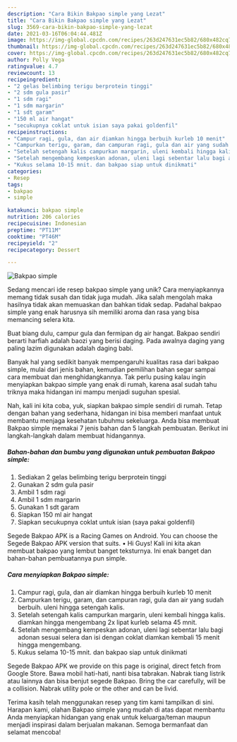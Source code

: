 ```yaml
---
description: "Cara Bikin Bakpao simple yang Lezat"
title: "Cara Bikin Bakpao simple yang Lezat"
slug: 3569-cara-bikin-bakpao-simple-yang-lezat
date: 2021-03-16T06:04:44.481Z
image: https://img-global.cpcdn.com/recipes/263d247631ec5b82/680x482cq70/bakpao-simple-foto-resep-utama.jpg
thumbnail: https://img-global.cpcdn.com/recipes/263d247631ec5b82/680x482cq70/bakpao-simple-foto-resep-utama.jpg
cover: https://img-global.cpcdn.com/recipes/263d247631ec5b82/680x482cq70/bakpao-simple-foto-resep-utama.jpg
author: Polly Vega
ratingvalue: 4.7
reviewcount: 13
recipeingredient:
- "2 gelas belimbing terigu berprotein tinggi"
- "2 sdm gula pasir"
- "1 sdm ragi"
- "1 sdm margarin"
- "1 sdt garam"
- "150 ml air hangat"
- "secukupnya coklat untuk isian saya pakai goldenfil"
recipeinstructions:
- "Campur ragi, gula, dan air diamkan hingga berbuih kurleb 10 menit"
- "Campurkan terigu, garam, dan campuran ragi, gula dan air yang sudah berbuih. uleni hingga setengah kalis."
- "Setelah setengah kalis campurkan margarin, uleni kembali hingga kalis. diamkan hingga mengembang 2x lipat kurleb selama 45 mnit."
- "Setelah mengembang kempeskan adonan, uleni lagi sebentar lalu bagi adonan sesuai selera dan isi dengan coklat diamkan kembali 15 menit hingga mengembang."
- "Kukus selama 10-15 mnit. dan bakpao siap untuk dinikmati"
categories:
- Resep
tags:
- bakpao
- simple

katakunci: bakpao simple 
nutrition: 206 calories
recipecuisine: Indonesian
preptime: "PT11M"
cooktime: "PT46M"
recipeyield: "2"
recipecategory: Dessert

---
```



![Bakpao simple](https://img-global.cpcdn.com/recipes/263d247631ec5b82/680x482cq70/bakpao-simple-foto-resep-utama.jpg)

Sedang mencari ide resep bakpao simple yang unik? Cara menyiapkannya memang tidak susah dan tidak juga mudah. Jika salah mengolah maka hasilnya tidak akan memuaskan dan bahkan tidak sedap. Padahal bakpao simple yang enak harusnya sih memiliki aroma dan rasa yang bisa memancing selera kita.

Buat biang dulu, campur gula dan fermipan dg air hangat. Bakpao sendiri berarti harfiah adalah baozi yang berisi daging. Pada awalnya daging yang paling lazim digunakan adalah daging babi.

Banyak hal yang sedikit banyak mempengaruhi kualitas rasa dari bakpao simple, mulai dari jenis bahan, kemudian pemilihan bahan segar sampai cara membuat dan menghidangkannya. Tak perlu pusing kalau ingin menyiapkan bakpao simple yang enak di rumah, karena asal sudah tahu triknya maka hidangan ini mampu menjadi suguhan spesial.


Nah, kali ini kita coba, yuk, siapkan bakpao simple sendiri di rumah. Tetap dengan bahan yang sederhana, hidangan ini bisa memberi manfaat untuk membantu menjaga kesehatan tubuhmu sekeluarga. Anda bisa membuat Bakpao simple memakai 7 jenis bahan dan 5 langkah pembuatan. Berikut ini langkah-langkah dalam membuat hidangannya.

<!--inarticleads1-->

##### Bahan-bahan dan bumbu yang digunakan untuk pembuatan Bakpao simple:

1. Sediakan 2 gelas belimbing terigu berprotein tinggi
1. Gunakan 2 sdm gula pasir
1. Ambil 1 sdm ragi
1. Ambil 1 sdm margarin
1. Gunakan 1 sdt garam
1. Siapkan 150 ml air hangat
1. Siapkan secukupnya coklat untuk isian (saya pakai goldenfil)


Segede Bakpao APK is a Racing Games on Android. You can choose the Segede Bakpao APK version that suits. • Hi Guys! Kali ini kita akan membuat bakpao yang lembut banget teksturnya. Ini enak banget dan bahan-bahan pembuatannya pun simple. 

<!--inarticleads2-->

##### Cara menyiapkan Bakpao simple:

1. Campur ragi, gula, dan air diamkan hingga berbuih kurleb 10 menit
1. Campurkan terigu, garam, dan campuran ragi, gula dan air yang sudah berbuih. uleni hingga setengah kalis.
1. Setelah setengah kalis campurkan margarin, uleni kembali hingga kalis. diamkan hingga mengembang 2x lipat kurleb selama 45 mnit.
1. Setelah mengembang kempeskan adonan, uleni lagi sebentar lalu bagi adonan sesuai selera dan isi dengan coklat diamkan kembali 15 menit hingga mengembang.
1. Kukus selama 10-15 mnit. dan bakpao siap untuk dinikmati


Segede Bakpao APK we provide on this page is original, direct fetch from Google Store. Bawa mobil hati-hati, nanti bisa tabrakan. Nabrak tiang listrik atau lainnya dan bisa benjut segede Bakpao. Bring the car carefully, will be a collision. Nabrak utility pole or the other and can be livid. 

Terima kasih telah menggunakan resep yang tim kami tampilkan di sini. Harapan kami, olahan Bakpao simple yang mudah di atas dapat membantu Anda menyiapkan hidangan yang enak untuk keluarga/teman maupun menjadi inspirasi dalam berjualan makanan. Semoga bermanfaat dan selamat mencoba!
